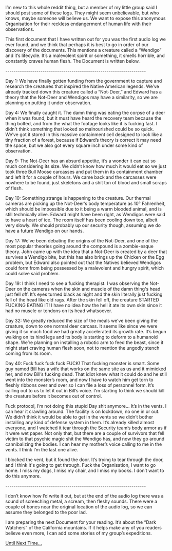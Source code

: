 I’m new to this whole reddit thing, but a member of my little group said I should post some of these logs. They might seem unbelievable, but who knows, maybe someone will believe us. We want to expose this anonymous Organisation for their reckless endangerment of human life with their observations.

This first document that I have written out for you was the first audio log we ever found, and we think that perhaps it is best to go in order of our discovery of the documents. This mentions a creature called a “Wendigo” and it’s lifecycle. It’s a malevolent spirit or something, it smells horrible, and constantly craves human flesh. The Document is written below.

\--------------------------------------------------------------------

Day 1: We have finally gotten funding from the government to capture and research the creatures that inspired the Native American legends. We’ve already tracked down this creature called a “Not-Deer,” and Edward has a theory that the Not-Deer and Wendigos may have a similarity, so we are planning on putting it under observation.

Day 4: We finally caught it. The damn thing was eating the corpse of a deer when it was found, but it must have heard the recovery team because the thing bolted, and from the what the footage looks like it is fucking fast. I didn't think something that looked so malnourished could be so quick. We’ve got it stored in this massive containment cell designed to look like a tiny fraction of a forest, because if Edward’s theory is correct it may need the space, but we also got every square inch under some kind of observation.

Day 9: The Not-Deer has an absurd appetite, it’s a wonder it can eat so much considering its size. We didn’t know how much it would eat so we just took three Bull Moose carcasses and put them in its containment chamber and left it for a couple of hours. We came back and the carcasses were nowhere to be found, just skeletons and a shit ton of blood and small scraps of flesh.

Day 10: Something strange is happening to the creature. Our thermal cameras are picking up the Not-Deer’s body temperature as 10° Fahrenheit, which should be impossible due to it being a warm blooded animal, and is still technically alive. Edward might have been right, as Wendigos were said to have a heart of ice. The room itself has been cooling down too, albeit very slowly. We should probably up our security though, assuming we do have a future Wendigo on our hands.

Day 17: We’ve been debating the origins of the Not-Deer, and one of the most popular theories going around the compound is a zombie-esque theory. John came up with the idea that a Not-Deer is created by a deer that survives a Wendigo bite, but this has also brings up the Chicken or the Egg problem, but Edward also pointed out that the Natives believed Wendigos could form from being possessed by a malevolent and hungry spirit, which could solve said problem.

Day 19: I think I need to see a fucking therapist. I was observing the Not-Deer on the cameras when the skin and muscle of the damn thing's head just fell off. It’s eyes turned black as night and the skin literally just fucking fell of the head like old rags. After the skin fell off, the creature STARTED FUCKING EATING IT! I have no idea how the hell it ate its own skin since it had no muscle or tendons on its head whatsoever.

Day 32: We greatly reduced the size of the meals we’ve been giving the creature, down to one normal deer carcass. It seems like since we were giving it so much food we had greatly accelerated its growth rate. It’s begun walking on its hind legs and its body is starting to deform to a humanoid shape. We’re planning on installing a robotic arm to feed the beast, since it might start craving human flesh soon, not to mention the ungodly stench coming from its room.

Day 40: Fuck fuck fuck fuck FUCK! That fucking monster is smart. Some guy named Bill has a wife that works on the same site as us and it mimicked her, and now Bill’s fucking dead. That idiot knew what it could do and he still went into the monster’s room, and now I have to watch him get torn to fleshly ribbons over and over so I can file a loss of personnel form. It’s calling out to us to let it out in Bill’s voice. I'm starting to think we should kill the creature before it becomes out of control.

Fuck protocol, I’m not doing this stupid Day shit anymore… It’s in the vents. I can hear it crawling around. The facility is on lockdown, no one in or out. We didn’t think it would be able to get in the vents so we didn’t bother installing any kind of defense system in them. It’s already killed almost everyone, and I watched it tear through the Security team’s body armor as if it were wet paper. Not only that, but there are a couple of survivors that fell victim to that psychic magic shit the Wendigo has, and now they go around cannibalizing the bodies. I can hear my mother’s voice calling to me in the vents. I think I’m the last one alive.

I blocked the vent, but it found the door. It’s trying to tear through the door, and I think it's going to get through. Fuck the Organisation, I want to go home. I miss my dogs, I miss my chair, and I miss my books. I don’t want to do this anymore.

\--------------------------------------------------------------------

I don’t know how I’d write it out, but at the end of the audio log there was a sound of screeching metal, a scream, then fleshy sounds. There were a couple of bones near the original location of the audio log, so we can assume they belonged to the poor lad.

I am preparing the next Document for your reading. It’s about the “Dark Watchers” of the California mountains. If it helps make any of you readers believe even more, I can add some stories of my group’s expeditions.

[Until Next Time…](https://www.reddit.com/r/nosleep/comments/12io1kl/exposing_the_organization_document_002/)